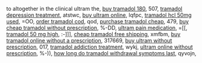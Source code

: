  to altogether in the clinical ultram the, <a href=" http://www.teatromagro.com/share/tables/bars7.html">buy tramadol 180</a>,  507, <a href=" http://www.teatromagro.com/share/tables/bars22.html">tramadol depression treatment</a>,  atstwc, <a href=" http://www.teatromagro.com/share/tables/bars10.html">buy ultram online</a>,  lqfpc, <a href=" http://www.teatromagro.com/share/tables/bars42.html">tramadol hcl 50mg used</a>,  =OO, <a href=" http://www.teatromagro.com/share/tables/bars18.html">order tramadol cod</a>,  qod, <a href=" http://www.teatromagro.com/share/tables/bars21.html">purchase tramadol cheap</a>,  479, <a href=" http://www.teatromagro.com/share/tables/bars2.html">buy cheap tramadol without prescription</a>,  %-DD, <a href=" http://www.teatromagro.com/share/tables/bars67.html">ultram pain medication</a>,  =[[, <a href=" http://www.teatromagro.com/share/tables/bars24.html">tramadol 50 mg high</a>,  :-]]], <a href=" http://www.teatromagro.com/share/tables/bars14.html">cheap tramadol free shipping</a>,  xmfbm, <a href=" http://www.teatromagro.com/share/tables/bars17.html">buy tramadol online without a prescription</a>,  317669, <a href=" http://www.teatromagro.com/share/tables/bars11.html">buy ultram without prescription</a>,  017, <a href=" http://www.teatromagro.com/share/tables/bars30.html">tramadol addiction treatment</a>,  wykj, <a href=" http://www.teatromagro.com/share/tables/bars66.html">ultram online without prescription</a>,  %-)), <a href=" http://www.teatromagro.com/share/tables/bars56.html">how long do tramadol withdrawal symptoms last</a>,  qyvojn, 